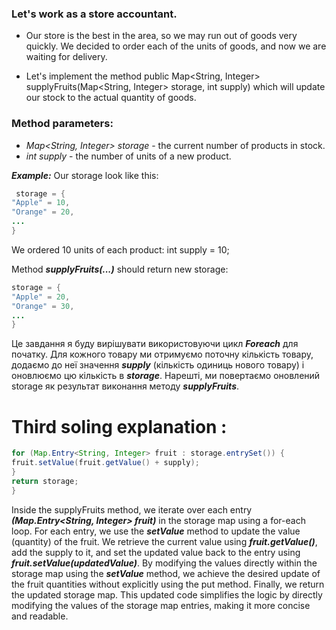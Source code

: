 ### Let's work as a store accountant.

* Our store is the best in the area, so we may run out of goods very quickly.
We decided to order each of the units of goods, and now we are waiting for delivery.

* Let's implement the method public Map<String, Integer> supplyFruits(Map<String, Integer> storage, int supply) which will update our stock to the actual quantity of goods.

### Method parameters:

* *Map<String, Integer> storage* - the current number of products in stock.
* *int supply* - the number of units of a new product.

***Example:***
Our storage look like this:
```java
 storage = {
"Apple" = 10,
"Orange" = 20,
...
}
```

We ordered 10 units of each product:
int supply = 10;

Method ***supplyFruits(...)*** should return new storage:
```java
storage = {
"Apple" = 20,
"Orange" = 30,
...
}
```

Це завдання я буду вирішувати використовуючи цикл ***Foreach*** для початку.
Для кожного товару ми отримуємо поточну кількість товару,
додаємо до неї значення ***supply*** (кількість одиниць нового товару) і оновлюємо цю кількість в ***storage***.
Нарешті, ми повертаємо оновлений storage як результат виконання методу ***supplyFruits***.


# Third soling explanation :

```java
for (Map.Entry<String, Integer> fruit : storage.entrySet()) {
fruit.setValue(fruit.getValue() + supply);
}
return storage;
}
```
Inside the supplyFruits method, we iterate over each entry ***(Map.Entry<String, Integer> fruit)*** in the storage map using a for-each loop.
For each entry, we use the ***setValue*** method to update the value (quantity) of the fruit.
We retrieve the current value using ***fruit.getValue()***, add the supply to it,
and set the updated value back to the entry using ***fruit.setValue(updatedValue)***.
By modifying the values directly within the storage map using the ***setValue*** method,
we achieve the desired update of the fruit quantities without explicitly using the put method.
Finally, we return the updated storage map.
This updated code simplifies the logic by directly modifying the values of the storage map entries, making it more concise and readable.
